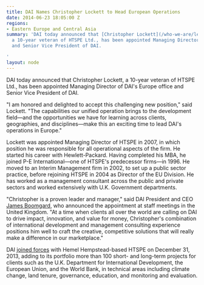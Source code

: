 ```yaml
---
title: DAI Names Christopher Lockett to Head European Operations
date: 2014-06-23 18:05:00 Z
regions:
- Eastern Europe and Central Asia
summary: 'DAI today announced that [Christopher Lockett](/who-we-are/leadership/christopher-lockett),
  a 10-year veteran of HTSPE Ltd., has been appointed Managing Director of DAI Europe
  and Senior Vice President of DAI.

'
layout: node
---
```


DAI today announced that Christopher Lockett, a 10-year veteran of HTSPE Ltd., has been appointed Managing Director of DAI's Europe office and Senior Vice President of DAI.

"I am honored and delighted to accept this challenging new position," said Lockett. "The capabilities our unified operation brings to the development field—and the opportunities we have for learning across clients, geographies, and disciplines—make this an exciting time to lead DAI's operations in Europe."

Lockett was appointed Managing Director of HTSPE in 2007, in which position he was responsible for all operational aspects of the firm. He started his career with Hewlett-Packard. Having completed his MBA, he joined P-E International—one of HTSPE's predecessor firms—in 1996. He moved to an Interim Management firm in 2002, to set up a public sector practice, before rejoining HTSPE in 2004 as Director of the EU Division. He has worked as a management consultant across the public and private sectors and worked extensively with U.K. Government departments.

"Christopher is a proven leader and manager," said DAI President and CEO [James Boomgard][2], who announced the appointment at staff meetings in the United Kingdom. "At a time when clients all over the world are calling on DAI to drive impact, innovation, and value for money, Christopher's combination of international development and management consulting experience positions him well to craft the creative, competitive solutions that will really make a difference in our marketplace."

DAI [joined forces][3] with Hemel Hempstead-based HTSPE on December 31, 2013, adding to its portfolio more than 100 short- and long-term projects for clients such as the U.K. Department for International Development, the European Union, and the World Bank, in technical areas including climate change, land tenure, governance, education, and monitoring and evaluation.

[2]: /who-we-are/leadership/james-boomgard
[3]: /news/dai-joins-forces-international-development-consultancy-htspe-ltd
